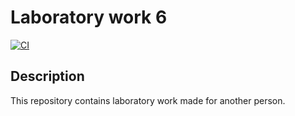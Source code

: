 # Laboratory work 6

[![CI](https://github.com/emilyseville7cfg/mono-laboratorywork6/actions/workflows/ci.yml/badge.svg)](https://github.com/emilyseville7cfg/mono-laboratorywork6/actions/workflows/ci.yml)

## Description

This repository contains laboratory work made for another person.
